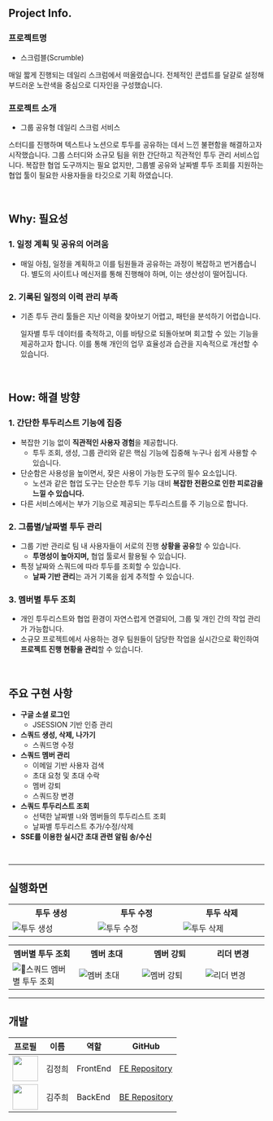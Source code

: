 ## Project Info.

### 프로젝트명

- 스크럼블(Scrumble)

매일 짧게 진행되는 데일리 스크럼에서 떠올렸습니다. 전체적인 콘셉트를 달걀로 설정해 부드러운 노란색을 중심으로 디자인을 구성했습니다.


### 프로젝트 소개

- 그룹 공유형 데일리 스크럼 서비스

스터디를 진행하며 텍스트나 노션으로 투두를 공유하는 데서 느낀 불편함을 해결하고자 시작했습니다. 그룹 스터디와 소규모 팀을 위한 간단하고 직관적인 투두 관리 서비스입니다. 복잡한 협업 도구까지는 필요 없지만, 그룹별 공유와 날짜별 투두 조회를 지원하는 협업 툴이 필요한 사용자들을 타깃으로 기획 하였습니다.

<br/>

## Why: 필요성

### 1. 일정 계획 및 공유의 어려움

- 매일 아침, 일정을 계획하고 이를 팀원들과 공유하는 과정이 복잡하고 번거롭습니다. 별도의 사이트나 메신저를 통해 진행해야 하며, 이는 생산성이 떨어집니다.

### 2. 기록된 일정의 이력 관리 부족

- 기존 투두 관리 툴들은 지난 이력을 찾아보기 어렵고, 패턴을 분석하기 어렵습니다.
    
    일자별 투두 데이터를 축적하고, 이를 바탕으로 되돌아보며 회고할 수 있는 기능을 제공하고자 합니다. 이를 통해 개인의 업무 효율성과 습관을 지속적으로 개선할 수 있습니다.
    
<br/>

## How: 해결 방향

### **1. 간단한 투두리스트 기능에 집중**

- 복잡한 기능 없이 **직관적인 사용자 경험**을 제공합니다.
    - 투두 조회, 생성, 그룹 관리와 같은 핵심 기능에 집중해 누구나 쉽게 사용할 수 있습니다.
- 단순함은 사용성을 높이면서, 잦은 사용이 가능한 도구의 필수 요소입니다.
    - 노션과 같은 협업 도구는 단순한 투두 기능 대비 **복잡한 전환으로 인한 피로감을 느낄 수 있습니다.**
- 다른 서비스에서는 부가 기능으로 제공되는 투두리스트를 주 기능으로 합니다.

### **2. 그룹별/날짜별 투두 관리**

- 그룹 기반 관리로 팀 내 사용자들이 서로의 진행 **상황을 공유**할 수 있습니다.
    - **투명성이 높아지며,** 협업 툴로서 활용될 수 있습니다.
- 특정 날짜와 스쿼드에 따라 투두를 조회할 수 있습니다.
    - **날짜 기반 관리**는 과거 기록을 쉽게 추적할 수 있습니다.

### **3. 멤버별 투두 조회**

- 개인 투두리스트와 협업 환경이 자연스럽게 연결되어, 그룹 및 개인 간의 작업 관리가 가능합니다.
- 소규모 프로젝트에서 사용하는 경우 팀원들이 담당한 작업을 실시간으로 확인하여 **프로젝트 진행 현황을 관리**할 수 있습니다.

<br/>

## 주요 구현 사항

- **구글 소셜 로그인**
    - JSESSION 기반 인증 관리
- **스쿼드 생성, 삭제, 나가기**
    - 스쿼드명 수정
- **스쿼드 멤버 관리**
    - 이메일 기반 사용자 검색
    - 초대 요청 및 초대 수락
    - 멤버 강퇴
    - 스쿼드장 변경
- **스쿼드 투두리스트 조회**
    - 선택한 날짜별 `나`와 멤버들의 투두리스트 조회
    - 날짜별 투두리스트 추가/수정/삭제
- **SSE를 이용한 실시간 초대 관련 알림 송/수신**

<br/>

---

## 실행화면

<table>
  <tr>
    <th width="360px">투두 생성</th>
    <th width="360px">투두 수정</th>
    <th width="360px">투두 삭제</th>
  </tr>
  <tr>
    <td>
      <img src="https://github.com/user-attachments/assets/77221144-85c0-4011-9199-8cc334128fd2" alt="투두 생성" >
    </td>
    <td>
      <img src="https://github.com/user-attachments/assets/323c35f4-22f2-4cee-b44a-4e3c9eab7a4a" alt="투두 수정">
    </td>
    <td>
      <img src="https://github.com/user-attachments/assets/db23341e-b4f8-493d-85b2-4e83f4e14280" alt="투두 삭제">
    </td>
  </tr>
</table>

<table>
  <tr>
    <th width="360px">멤버별 투두 조회</th>
    <th width="360px">멤버 초대</th>
    <th width="360px">멤버 강퇴</th>
    <th width="360px">리더 변경</th>
  </tr>
  <tr>
        <td>
    <img src="https://github.com/user-attachments/assets/1929de92-ac50-44ed-a6b5-2a3012303548" alt="스쿼드 멤버별 투두 조회" >
    </td>
    <td>
    <img src="https://github.com/user-attachments/assets/780d45e4-3019-45ab-9071-c2b001b474a7" alt="멤버 초대">
    </td>
    <td>
      <img src="https://github.com/user-attachments/assets/ff4c8f17-951a-49f1-967e-e91500138a2e" alt="멤버 강퇴">
    </td>
    <td>
      <img src="https://github.com/user-attachments/assets/9637dd50-c992-45dd-862e-c59772af8c25" alt="리더 변경">
    </td>
  </tr>
</table>

---

## 개발

| 프로필                                             | 이름      | 역할           | GitHub                         |
|----------------------------------------------------------|-----------|----------------|----------------------------------------|
| <img src="https://github.com/k-jeonghee.png" width="50"> | 김정희     | FrontEnd | [FE Repository](https://github.com/Eggmeoni-na/scrumble-FE) |
| <img src="https://github.com/kimzoo2.png" width="50"> | 김주희     | BackEnd  | [BE Repository](https://github.com/Eggmeoni-na/scrumble-BE) |
